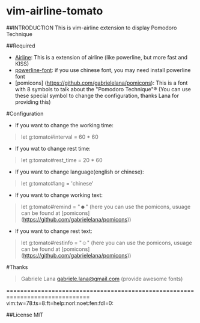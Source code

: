 vim-airline-tomato
==================
  
##INTRODUCTION 
This is vim-airline extension to display  Pomodoro Technique
  
##Required
* [Airline](https://github.com/bling/vim-airline): This is a extension of airline (like powerline, but more fast and KISS)
* [powerline-font](https://github.com/Lokaltog/powerline-fonts): if you use chinese font, you may need install powerline font
* [pomicons] (https://github.com/gabrielelana/pomicons): This is a font with 8 symbols to talk about the "Pomodoro Technique"® (You can use these special symbol to change the configuration, thanks Lana for providing this)
   
#Configuration
* If you want to change the working time:
> let g:tomato#interval = 60 * 60
  
* If you wat to change rest time:
> let g:tomato#rest_time = 20 * 60
  
* If you want to change language(english or chinese):
> let g:tomato#lang = 'chinese'
  
* If you want to change working text:
> let g:tomato#remind = "☻"  (here you can use the pomicons, usuage can be found at [pomicons] (https://github.com/gabrielelana/pomicons))
  
* If you want to change rest text:
> let g:tomato#restinfo = "☺" (here you can use the pomicons, usuage can be found at [pomicons] (https://github.com/gabrielelana/pomicons))


#Thanks
> Gabriele Lana <gabriele.lana@gmail.com> (provide awesome fonts)
  
==============================================================================
vim:tw=78:ts=8:ft=help:norl:noet:fen:fdl=0:

  
##License
MIT
